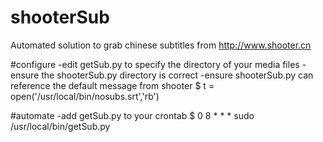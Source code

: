 shooterSub
==========

Automated solution to grab chinese subtitles from http://www.shooter.cn

#configure
-edit getSub.py to specify the directory of your media files
-ensure the shooterSub.py directory is correct
-ensure shooterSub.py can reference the default message from shooter
    $ t = open('/usr/local/bin/nosubs.srt','rb')


#automate
-add getSub.py to your crontab
    $ 0 8 * * * sudo /usr/local/bin/getSub.py
